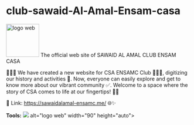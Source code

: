# club-sawaid-Al-Amal-Ensam-casa
<img src="https://github.com/AyoubElmortaji/club-sawaid-Al-Amal-Ensam-casa/assets/88349298/3717271f-29fe-46e0-9664-d81c3cb09d77" alt="logo web" width="90" height="auto">
The official web site of SAWAID AL AMAL CLUB ENSAM CASA

🌟✨🎉 We have created a new website for CSA ENSAMC Club 💚🧡💛, digitizing our history and activities 💾. Now, everyone can easily explore and get to know more about our vibrant community ✅. Welcome to a space where the story of CSA comes to life at our fingertips! 🚀🌐

🔴 Link: https://sawaidalamal-ensamc.me/ 🌐✨



<b>Tools:</b>
<img src="https://github.com/AyoubElmortaji/club-sawaid-Al-Amal-Ensam-casa/assets/88349298/7221b23d-57a3-4af9-9517-d89642352839"/>
 alt="logo web" width="90" height="auto">






